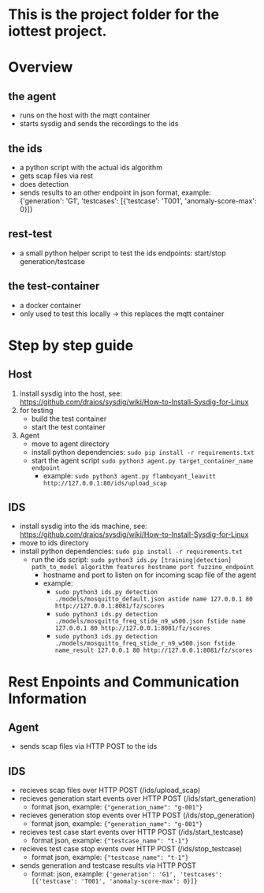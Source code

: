 # This is the project folder for the iottest project.

# Overview

## the agent

  - runs on the host with the mqtt container
  - starts sysdig and sends the recordings to the ids

## the ids

  - a python script with the actual ids algorithm
  - gets scap files via rest
  - does detection 
  - sends results to an other endpoint in json format, example: 
    {'generation': 'G1', 'testcases': [{'testcase': 'T001', 'anomaly-score-max': 0}]}

## rest-test

  - a small python helper script to test the ids endpoints: start/stop generation/testcase

## the test-container

  - a docker container
  - only used to test this locally -> this replaces the mqtt container


# Step by step guide

## Host
1. install sysdig into the host, see: https://github.com/draios/sysdig/wiki/How-to-Install-Sysdig-for-Linux
2. for testing
   - build the test container
   - start the test container
3. Agent
   - move to agent directory
   - install python dependencies: `sudo pip install -r requirements.txt`
   - start the agent script `sudo python3 agent.py target_container_name endpoint`
     - example: `sudo python3 agent.py flamboyant_leavitt http://127.0.0.1:80/ids/upload_scap`

## IDS
   - install sysdig into the ids machine, see: https://github.com/draios/sysdig/wiki/How-to-Install-Sysdig-for-Linux
   - move to ids directory
   - install python dependencies: `sudo pip install -r requirements.txt`
      - run the ids script: `sudo python3 ids.py [training|detection] path_to_model algorithm features hostname port fuzzino_endpoint`
        - hostname and port to listen on for incoming scap file of the agent
        - example:
          - `sudo python3 ids.py detection ./models/mosquitto_default.json astide name 127.0.0.1 80 http://127.0.0.1:8081/fz/scores`
          - `sudo python3 ids.py detection ./models/mosquitto_freq_stide_n9_w500.json fstide name 127.0.0.1 80 http://127.0.0.1:8081/fz/scores`
          - `sudo python3 ids.py detection ./models/mosquitto_freq_stide_r_n9_w500.json fstide name_result 127.0.0.1 80 http://127.0.0.1:8081/fz/scores`

# Rest Enpoints and Communication Information

## Agent
- sends scap files via HTTP POST to the ids

## IDS
- recieves scap files over HTTP POST (/ids/upload_scap)
- recieves generation start events over HTTP POST (/ids/start_generation)
  - format json, example: `{"generation_name": "g-001"}`
- recieves generation stop events over HTTP POST (/ids/stop_generation)
  - format json, example: `{"generation_name": "g-001"}`
- recieves test case start events over HTTP POST (/ids/start_testcase)
  - format json, example: `{"testcase_name": "t-1"}`
- recieves test case stop events over HTTP POST (/ids/stop_testcase)
  - format json, example: `{"testcase_name": "t-1"}`
- sends generation and testcase results via HTTP POST 
  - format: json, example: `{'generation': 'G1', 'testcases': [{'testcase': 'T001', 'anomaly-score-max': 0}]}`